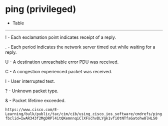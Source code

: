 # ping (privileged)

- Table
---------------------------------------------------------------------------------------------

! - Each exclamation point indicates receipt of a reply.

. - Each period indicates the network server timed out while waiting for a reply.

U - A destination unreachable error PDU was received.

C - A congestion experienced packet was received.

I - User interrupted test.

? - Unknown packet type.

& - Packet lifetime exceeded.

```
https://www.cisco.com/E-Learning/bulk/public/tac/cim/cib/using_cisco_ios_software/cmdrefs/ping.htm?fbclid=IwAR343f2MgDRPl4itQKemnnqiClXFschvDLYgk1vfiOtNTfaGatohw8lHLS0
```
